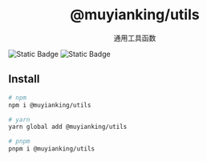 <h1 align="center">@muyianking/utils</h1>

<p align="center">
通用工具函数
</p>

![Static Badge](https://img.shields.io/badge/npm-v0.0.1-orange) ![Static Badge](https://img.shields.io/badge/license-ISC-green)

## Install

```bash
# npm
npm i @muyianking/utils

# yarn
yarn global add @muyianking/utils

# pnpm
pnpm i @muyianking/utils
```

<!-- readme: collaborators,contributors -start -->
<!-- readme: collaborators,contributors -end -->
